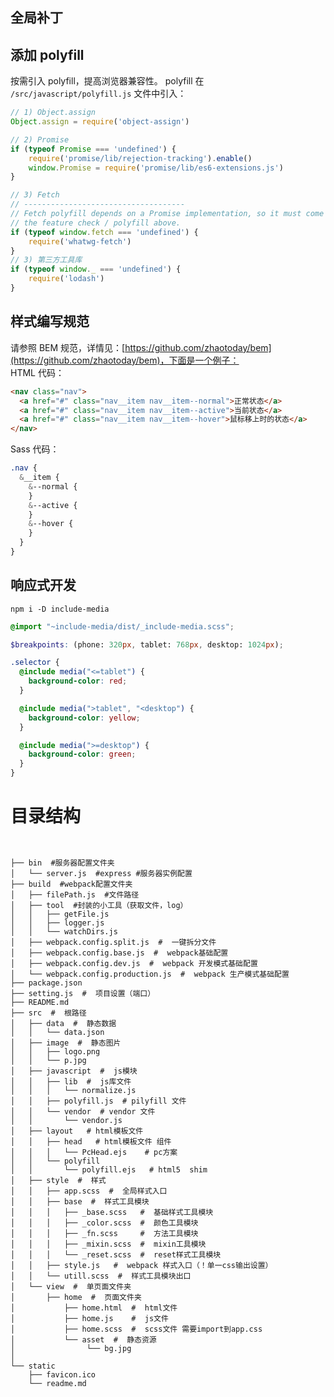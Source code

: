 
## 全局补丁
## 添加 polyfill
按需引入 polyfill，提高浏览器兼容性。
polyfill 在 `/src/javascript/polyfill.js` 文件中引入：
```js
// 1) Object.assign
Object.assign = require('object-assign')

// 2) Promise
if (typeof Promise === 'undefined') {
    require('promise/lib/rejection-tracking').enable()
    window.Promise = require('promise/lib/es6-extensions.js')
}

// 3) Fetch
// ------------------------------------
// Fetch polyfill depends on a Promise implementation, so it must come after
// the feature check / polyfill above.
if (typeof window.fetch === 'undefined') {
    require('whatwg-fetch')
}
// 3) 第三方工具库
if (typeof window._ === 'undefined') {
    require('lodash')
}
```

## 样式编写规范
请参照 BEM 规范，详情见：[https://github.com/zhaotoday/bem](https://github.com/zhaotoday/bem)，下面是一个例子：  
HTML 代码：
```html
<nav class="nav">
  <a href="#" class="nav__item nav__item--normal">正常状态</a>
  <a href="#" class="nav__item nav__item--active">当前状态</a>
  <a href="#" class="nav__item nav__item--hover">鼠标移上时的状态</a>
</nav>
```
Sass 代码：
```scss
.nav {
  &__item {
    &--normal {
    }
    &--active {
    }
    &--hover {
    }
  }
}
```
## 响应式开发
 ```npm i -D include-media```
```scss
@import "~include-media/dist/_include-media.scss";

$breakpoints: (phone: 320px, tablet: 768px, desktop: 1024px);

.selector {
  @include media("<=tablet") {
    background-color: red;
  }

  @include media(">tablet", "<desktop") {
    background-color: yellow;
  }

  @include media(">=desktop") {
    background-color: green;
  }
}
```

# 目录结构
```shell


├── bin  #服务器配置文件夹    
│   └── server.js  #express #服务器实例配置     
├── build  #webpack配置文件夹    
│   ├── filePath.js  #文件路径   
│   ├── tool  #封装的小工具（获取文件，log）    
│   │   ├── getFile.js   
│   │   ├── logger.js   
│   │   └── watchDirs.js 
│   ├── webpack.config.split.js  #  一键拆分文件 
│   ├── webpack.config.base.js  #  webpack基础配置  
│   ├── webpack.config.dev.js  #  webpack 开发模式基础配置   
│   └── webpack.config.production.js  #  webpack 生产模式基础配置     
├── package.json  
├── setting.js  #  项目设置（端口）     
├── README.md    
├── src  #  根路径     
│   ├── data  #  静态数据      
│   │   └── data.json   
│   ├── image  #  静态图片   
│   │   ├── logo.png   
│   │   └── p.jpg   
│   ├── javascript  #  js模块  
│   │   ├── lib  #  js库文件      
│   │   │   └── normalize.js      
│   │   ├── polyfill.js  # pilyfill 文件      
│   │   └── vendor  # vendor 文件    
│   │       └── vendor.js   
│   ├── layout   # html模板文件   
│   │   ├── head   # html模板文件 组件   
│   │   │   └── PcHead.ejs    # pc方案     
│   │   └── polyfill     
│   │       └── polyfill.ejs   # html5  shim    
│   ├── style  #  样式    
│   │   ├── app.scss  #  全局样式入口     
│   │   ├── base  #  样式工具模块    
│   │   │   ├── _base.scss   #  基础样式工具模块     
│   │   │   ├── _color.scss  #  颜色工具模块     
│   │   │   ├── _fn.scss     #  方法工具模块     
│   │   │   ├── _mixin.scss  #  mixin工具模块     
│   │   │   └── _reset.scss  #  reset样式工具模块     
│   │   ├── style.js   #  webpack 样式入口（！单一css输出设置）  
│   │   └── utill.scss  #  样式工具模块出口         
│   └── view  #  单页面文件夹       
│       ├── home  #  页面文件夹   
│           ├── home.html  #  html文件     
│           ├── home.js    #  js文件   
│           ├── home.scss  #  scss文件 需要import到app.css  
│           └── asset  #  静态资源   
│                └── bg.jpg  
│    
└── static   
    ├── favicon.ico   
    └── readme.md   

```
